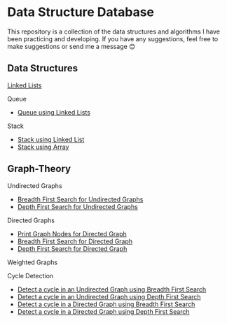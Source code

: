 # Data Structure Database
This repository is a collection of the data structures and algorithms I have been practicing and developing.
If you have any suggestions, feel free to make suggestions or send me a message :blush:

## Data Structures
[Linked Lists]()

Queue
- [Queue using Linked Lists]()

Stack
- [Stack using Linked List]()
- [Stack using Array]()

## Graph-Theory
Undirected Graphs
- [Breadth First Search for Undirected Graphs](https://github.com/carissaoconnell/Data-Structures/blob/main/UndirectedGraphBFS.java)
- [Depth First Search for Undirected Graphs](https://github.com/carissaoconnell/Data-Structures/blob/main/UndirectedGraphDFS.java)

Directed Graphs
- [Print Graph Nodes for Directed Graph]()
- [Breadth First Search for Directed Graph]()
- [Depth First Search for Directed Graph]()

Weighted Graphs

Cycle Detection
- [Detect a cycle in an Undirected Graph using Breadth First Search]()
- [Detect a cycle in an Undirected Graph using Depth First Search]()
- [Detect a cycle in a Directed Graph using Breadth First Search]()
- [Detect a cycle in a Directed Graph using Depth First Search]()
